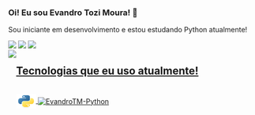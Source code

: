 ### Oi! Eu sou Evandro Tozi Moura! 👋

Sou iniciante em desenvolvimento e estou estudando Python atualmente! 

  <div> 
   <a href="https://instagram.com/evandrogb72" target="_blank"><img src="https://img.shields.io/badge/-Instagram-%23E4405F?style=for-the-badge&logo=instagram&logoColor=white" target="_blank"></a>
   <a href = "mailto:evandrogb72@gmail.com"><img src="https://img.shields.io/badge/-Gmail-%23333?style=for-the-badge&logo=gmail&logoColor=white" target="_blank"></a>
   <a href="[https://instagram.com/evandrogb72](https://www.facebook.com/evandrotm)" target="_blank"><img src="https://img.shields.io/badge/Facebook-1877F2?style=for-the-badge&logo=facebook&logoColor=white"></a>
</div>
 
 <div align="center">
  <a href="https://github.com/EvandroTM">
  <img height="160em" align="left" src="https://github-readme-stats.vercel.app/api?username=EvandroTM&show_icons=true&theme=dark&include_all_commits=true&count_private=true"/>
  
 </div>
 
 ## Tecnologias que eu uso atualmente! 
<div style="display: inline_block"><br>
  
  <img align="center" alt="EvandroTM-Python" height="30" width="40" src="https://raw.githubusercontent.com/devicons/devicon/master/icons/python/python-original.svg">
  <img align="center" alt="EvandroTM-Python" height="30" width="70" src="https://img.shields.io/badge/Python-14354C?style=for-the-badge&logo=python&logoColor=white">
  </div>
  

